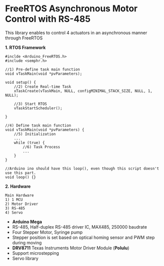 # FreeRTOS Asynchronous Motor Control with RS-485
This library enables to control 4 actuators in an asynchronous manner through FreeRTOS

**1. RTOS Framework**

    #inclde <Arduino_FreeRTOS.h>
    #include <semphr.h>
    
    //1) Pre-define task main function
    void vTaskMain(void *pvParameters);
    
    void setup() {
        //2) Create Real-time Task 
        xTaskCreate(vTaskMain, NULL, configMINIMAL_STACK_SIZE, NULL, 1, NULL);
        
        //3) Start RTOS
        vTaskStartScheduler();
        
    }
    
    //4) Define task main function
    void vTaskMain(void *pvParameters) {
        //5) Initialization
        ...
        while (true) {
            //6) Task Process
            ...
        }
    }
    
    //Arduino ino should have this loop(), even though this script doesn't use this part.
    void loop() {} 

**2. Hardware**

    Main Hardware
    1) 1 MCU
    2) Motor Driver
    3) RS-485
    4) Servo
    
- **Arduino Mega**
- RS-485, Half-duplex RS-485 driver IC, MAX485, 250000 baudrate
- Four Stepper Motor, Syringe pump
- Stepper position is set based on optical homing sensor and PWM step during moving
- __DRV8711__ Texas Instruments Motor Driver Module (**Polulu**)
- Support microstepping
- Servo library

